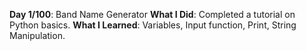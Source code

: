 **Day 1/100**: Band Name Generator
**What I Did**: Completed a tutorial on Python basics.
**What I Learned**: Variables, Input function, Print, String Manipulation.
